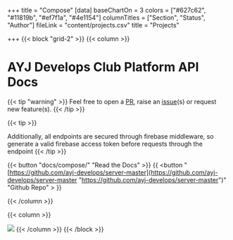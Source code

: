 +++
title = "Compose"
[data]
baseChartOn = 3
colors = ["#627c62", "#11819b", "#ef7f1a", "#4e1154"]
columnTitles = ["Section", "Status", "Author"]
fileLink = "content/projects.csv"
title = "Projects"

+++
{{< block "grid-2" >}}
{{< column >}}

# AYJ Develops Club Platform API Docs

{{< tip "warning" >}}
Feel free to open a [PR](https://github.com/ayj-develops/server-master/pulls "Make a pull request"), raise an [issue](https://github.com/ayj-develops/server-master/issues "Open a Github Issue")(s) or request new feature(s). {{< /tip >}}

{{< tip >}}

Additionally, all endpoints are secured through firebase middleware, so generate a valid firebase access token before requests through the endpoint {{< /tip >}}

{{< button "docs/compose/" "Read the Docs" >}} {{ <button "[https://github.com/ayj-develops/server-master](https://github.com/ayj-develops/server-master "https://github.com/ayj-develops/server-master")" "Github Repo" > }}

{{< /column >}}

{{< column >}}

![](/uploads/ayj-image.png)
{{< /column >}}
{{< /block >}}